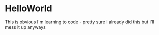 # HelloWorld
This is obvious
I'm learning to code - pretty sure I already did this but I'll mess it up anyways
